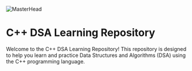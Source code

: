![MasterHead](https://cdna.artstation.com/p/assets/images/images/028/102/058/original/pixel-jeff-matrix-s.gif?1593487263)

# C++ DSA Learning Repository
Welcome to the C++ DSA Learning Repository! This repository is designed to help you learn and practice Data Structures and Algorithms (DSA) using the C++ programming language.
